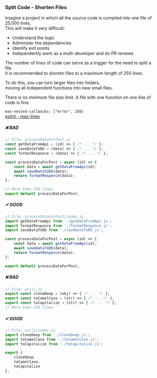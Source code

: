 ### Split Code - Shorten Files
Imagine a project in which all the source code is compiled into one file of 25,000 lines.  
This will make it very difficult:
* Understand the logic
* Administer the dependencies
* Identify exit points
* Independently work as a multi-developer and do PR reviews

The number of lines of code can serve as a trigger for the need to split a file.  
It is recommended to shorten files to a maximum length of 250 lines.  

To do this, you can turn larger files into folders,  
moving all independent functions into new small files.

There is no minimum file size limit.
A file with one function on one line of code is fine.

`max-nested-callbacks: ["error", 250]`  
[eslint - max-lines](https://eslint.org/docs/latest/rules/max-lines)  

##### ❌ BAD
```javascript
// File: processDataForPost.js
const getDataFromApi = (id) => { /* ... */ };
const saveDataToDb = (data) => { /* ... */ };
const formatResponce = (data) => { /* ... */ };

const processDataForPost = async (id) => { 
    const data = await getDataFromApi(id);
    await saveDataToDb(data);
    return formatResponce(data);
};

// More then 250 lines
export default processDataForPost;
```

##### ✔ GOOD
```javascript
// File: processDataForPost/index.js
import getDataFromApi from './getDataFromApi.js';
import formatResponce from './formatResponce.js';
import saveDataToDb from './saveDataToDb.js';

const processDataForPost = async (id) => {
    const data = await getDataFromApi(id);
    await saveDataToDb(data);
    return formatResponce(data);
};

export default processDataForPost;
```

##### ❌ BAD
```javascript
// File: utils.js
export const cloneDeep = (obj) => { /* ... */ };
export const toCamelCase = (str) => { /* ... */ };
export const toCapitalize = (str) => { /* ... */ };
// More then 250 lines
```

##### ✔ GOOD
```javascript
// File: utils/index.js
import cloneDeep from './cloneDeep.js';
import toCamelCase from './toCamelCase.js';
import toCapitalize from './toCapitalize.js';

export {
    cloneDeep,
    toCamelCase,
    toCapitalize
};
```